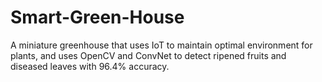 # Smart-Green-House
A miniature greenhouse that uses IoT to maintain optimal environment for plants, and uses OpenCV and ConvNet to detect   ripened fruits and diseased leaves with 96.4% accuracy.
